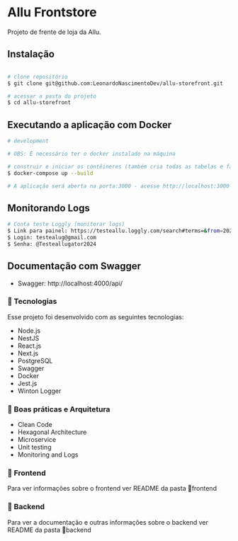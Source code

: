# Allu Frontstore

Projeto de frente de loja da Allu.

## Instalação

```bash

# clone repositório 
$ git clone git@github.com:LeonardoNascimentoDev/allu-storefront.git

# acessar a pasta do projeto
$ cd allu-storefront

```

## Executando a aplicação com Docker

```bash
# development

# OBS: É necessário ter o docker instalado na máquina

# construir e iniciar os contêineres (também cria todas as tabelas e faz os inserts necessários)
$ docker-compose up --build

# A aplicação será aberta na porta:3000 - acesse http://localhost:3000
```

##  Monitorando Logs

```bash
# Conta teste Loggly (monitorar logs)
$ Link para painel: https://testeallu.loggly.com/search#terms=&from=2024-07-02T17:04:50.352Z&until=2024-07-02T18:04:50.352Z&source_group=
$ Login: testealug@gmail.com
$ Senha: @Testeallugator2024

```

## Documentação com Swagger

 - Swagger: http://localhost:4000/api/ 

### 🚀 Tecnologias
Esse projeto foi desenvolvido com as seguintes tecnologias:
 - Node.js
 - NestJS
 - React.js
 - Next.js
 - PostgreSQL
 - Swagger
 - Docker 
 - Jest.js
 - Winton Logger

 ### 📕 Boas práticas e Arquitetura
 - Clean Code
 - Hexagonal Architecture
 - Microservice
 - Unit testing
 - Monitoring and Logs


### 🎨 Frontend
Para ver informações sobre o frontend ver README da pasta 📁frontend

### 🚧 Backend
Para ver a documentação e outras informações sobre o backend ver README da pasta 📁backend
